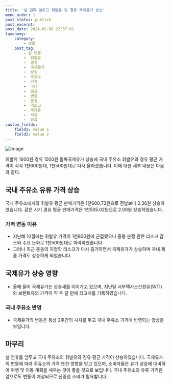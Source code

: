 ```yaml
---
title: '설 연휴 앞두고 휘발유 및 경유 국제유가 상승'
menu_order: 1
post_status: publish
post_excerpt: 
post_date: 2024-02-08 22:37:01
taxonomy:
    category:
        - 생활
    post_tag:
        - 설 연휴
        -  휘발유
        -  경유
        -  국제유가
        -  상승
        -  주유소
        -  가격
        -  국내
        -  평균
        -  변동
        -  중동
        -  리스크
        -  국제유
        -  석유
        -  유류
custom_fields:
    field1: value 1
    field2: value 2
---
```


![Image](https://imgnews.pstatic.net/image/374/2024/02/08/0000369986_001_20240208202709158.jpg?type=w647)

휘발유 1600원·경유 1500원 돌파국제유가 상승에 국내 주유소 휘발유와 경유 평균 가격이 각각 1천600원대, 1천500원대로 다시 올라섰습니다. 이에 대한 세부 내용은 다음과 같다.
## 국내 주유소 유류 가격 상승
국내 주유소에서의 휘발유 평균 판매가격은 1천600.73원으로 전날보다 2.36원 상승하였습니다. 같은 시기 경유 평균 판매가격은 1천505.02원으로 2.00원 상승하였습니다.
### 가격 변동 이유
- 지난해 10월에는 휘발유 가격이 1천800원에 근접했으나 중동 분쟁 관련 리스크 감소와 수요 둔화로 1천500원대로 하락하였습니다.
- 그러나 최근 중동의 지정학 리스크가 다시 증가하면서 국제유가가 상승하며 국내 제품 가격도 상승하게 되었습니다.
## 국제유가 상승 영향
- 올해 들어 국제유가는 상승세를 이어가고 있으며, 지난달 서부텍사스산원유(WTI)와 브렌트유의 가격이 약 두 달 만에 최고치를 기록하였습니다.
### 국내 주유소 반영
- 국제유가의 변동은 통상 2주간의 시차를 두고 국내 주유소 가격에 반영되는 양상을 보입니다.
## 마무리
설 연휴를 앞두고 국내 주유소의 휘발유와 경유 평균 가격이 상승하였습니다. 국제유가의 변동에 따라 주유소의 가격 또한 영향을 받고 있으며, 소비자들은 유가 상승에 대비하여 여행 및 이동 계획을 세우는 것이 좋을 것으로 보입니다. 국내 주유소의 유류 가격은 앞으로도 변동이 예상되므로 신중한 소비가 필요합니다.
